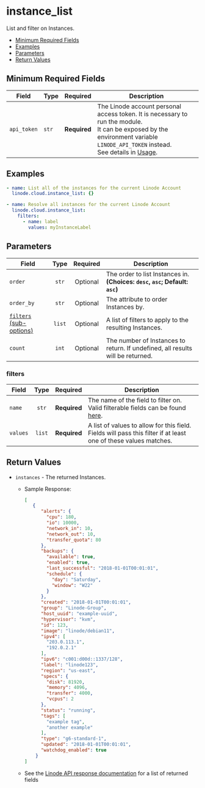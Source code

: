# instance_list

List and filter on Instances.

- [Minimum Required Fields](#minimum-required-fields)
- [Examples](#examples)
- [Parameters](#parameters)
- [Return Values](#return-values)

## Minimum Required Fields
| Field       | Type  | Required     | Description                                                                                                                                                                                                              |
|-------------|-------|--------------|--------------------------------------------------------------------------------------------------------------------------------------------------------------------------------------------------------------------------|
| `api_token` | `str` | **Required** | The Linode account personal access token. It is necessary to run the module. <br/>It can be exposed by the environment variable `LINODE_API_TOKEN` instead. <br/>See details in [Usage](https://github.com/linode/ansible_linode?tab=readme-ov-file#usage). |

## Examples

```yaml
- name: List all of the instances for the current Linode Account
  linode.cloud.instance_list: {}
```

```yaml
- name: Resolve all instances for the current Linode Account
  linode.cloud.instance_list:
    filters:
      - name: label
        values: myInstanceLabel
```


## Parameters

| Field     | Type | Required | Description                                                                  |
|-----------|------|----------|------------------------------------------------------------------------------|
| `order` | <center>`str`</center> | <center>Optional</center> | The order to list Instances in.  **(Choices: `desc`, `asc`; Default: `asc`)** |
| `order_by` | <center>`str`</center> | <center>Optional</center> | The attribute to order Instances by.   |
| [`filters` (sub-options)](#filters) | <center>`list`</center> | <center>Optional</center> | A list of filters to apply to the resulting Instances.   |
| `count` | <center>`int`</center> | <center>Optional</center> | The number of Instances to return. If undefined, all results will be returned.   |

### filters

| Field     | Type | Required | Description                                                                  |
|-----------|------|----------|------------------------------------------------------------------------------|
| `name` | <center>`str`</center> | <center>**Required**</center> | The name of the field to filter on. Valid filterable fields can be found [here](https://techdocs.akamai.com/linode-api/reference/get-linode-instances).   |
| `values` | <center>`list`</center> | <center>**Required**</center> | A list of values to allow for this field. Fields will pass this filter if at least one of these values matches.   |

## Return Values

- `instances` - The returned Instances.

    - Sample Response:
        ```json
        [
           {
              "alerts": {
                "cpu": 180,
                "io": 10000,
                "network_in": 10,
                "network_out": 10,
                "transfer_quota": 80
              },
              "backups": {
                "available": true,
                "enabled": true,
                "last_successful": "2018-01-01T00:01:01",
                "schedule": {
                  "day": "Saturday",
                  "window": "W22"
                }
              },
              "created": "2018-01-01T00:01:01",
              "group": "Linode-Group",
              "host_uuid": "example-uuid",
              "hypervisor": "kvm",
              "id": 123,
              "image": "linode/debian11",
              "ipv4": [
                "203.0.113.1",
                "192.0.2.1"
              ],
              "ipv6": "c001:d00d::1337/128",
              "label": "linode123",
              "region": "us-east",
              "specs": {
                "disk": 81920,
                "memory": 4096,
                "transfer": 4000,
                "vcpus": 2
              },
              "status": "running",
              "tags": [
                "example tag",
                "another example"
              ],
              "type": "g6-standard-1",
              "updated": "2018-01-01T00:01:01",
              "watchdog_enabled": true
            }
        ]
        ```
    - See the [Linode API response documentation](https://techdocs.akamai.com/linode-api/reference/get-linode-instances) for a list of returned fields


